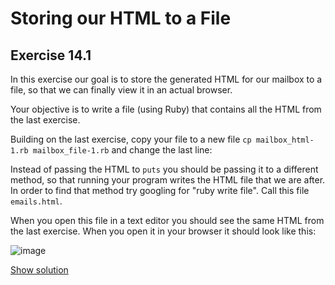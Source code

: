# Storing our HTML to a File

## Exercise 14.1

In this exercise our goal is to store the generated HTML for our mailbox to a
file, so that we can finally view it in an actual browser.

Your objective is to write a file (using Ruby) that contains all the HTML
from the last exercise.

Building on the last exercise, copy your file to a new file `cp mailbox_html-1.rb
mailbox_file-1.rb`  and change the last line:

Instead of passing the HTML to `puts` you should be passing it to a different
method, so that running your program writes the HTML file that we are after.
In order to find that method try googling for "ruby write file". Call this
file `emails.html`.

When you open this file in a text editor you should see the same HTML from
the last exercise. When you open it in your browser it should look like this:

![image](https://cloud.githubusercontent.com/assets/2208/5602614/5ac2058c-935a-11e4-9c01-7ff9ec3b66cb.png)

<a href="/solutions/mailbox_file-1.html" class="solution">Show solution</a>
